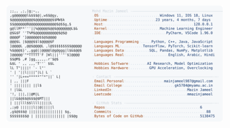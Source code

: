 <picture>
  <source srcset="https://raw.githubusercontent.com/mmazinjameel/mmazinjameel/main/dark_mode.svg?v=1741747750" media="(prefers-color-scheme: dark)">
  <img src="https://raw.githubusercontent.com/mmazinjameel/mmazinjameel/main/light_mode.svg?v=1741747750">
</picture>
